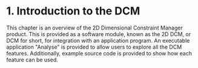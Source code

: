 # 1\. Introduction to the DCM

This chapter is an overview of the 2D Dimensional Constraint Manager product. 
This is provided as a software module, known as the 2D DCM, or DCM for short, for integration with an application program. 
An executable application "Analyse" is provided to allow users to explore all the DCM features. 
Additionally, example source code is provided to show how each feature can be used.

